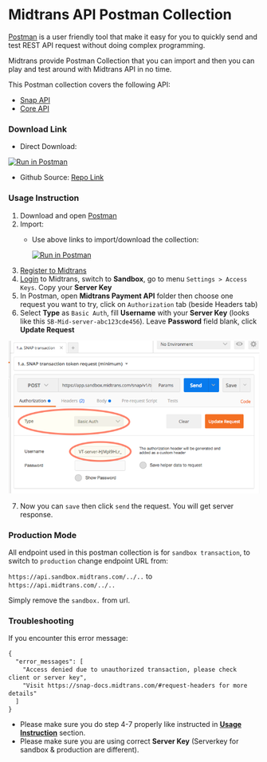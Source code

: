 # Midtrans API Postman Collection

[Postman](https://www.getpostman.com/) is a user friendly tool that make it easy for you to quickly send and test REST API request without doing complex programming.

Midtrans provide Postman Collection that you can import and then you can play and test around with Midtrans API in no time.

This Postman collection covers the following API:
* [Snap API](http://snap-docs.midtrans.com)
* [Core API](http://api-docs.midtrans.com)

### Download Link

- Direct Download:

[![Run in Postman](https://run.pstmn.io/button.svg)](https://app.getpostman.com/run-collection/af068be08b5d1a422796)
- Github Source: [Repo Link](https://github.com/midtrans/Midtrans-Payment-API-Postman-Collections)


### Usage Instruction

1. Download and open [Postman](https://www.getpostman.com)
2. Import:
    - Use above links to import/download the collection: 

        [![Run in Postman](https://run.pstmn.io/button.svg)](https://app.getpostman.com/run-collection/af068be08b5d1a422796)
3. [Register to Midtrans](/en/midtrans-account/overview)
4. [Login](http://dashboard.midtrans.com) to Midtrans, switch to **Sandbox**, go to menu `Settings > Access Keys`. Copy your **Server Key**
5. In Postman, open **Midtrans Payment API** folder then choose one request you want to try, click on `Authorization` tab (beside Headers tab)
6. Select **Type** as `Basic Auth`, fill **Username** with your **Server Key** (looks like this `SB-Mid-server-abc123cde456`). Leave **Password** field blank, click **Update Request**

![Postman Usage](./../../asset/image/tech-ref-postman-collection.png)

7. Now you can `save` then click `send` the request. You will get server response.

### Production Mode

All endpoint used in this postman collection is for `sandbox transaction`, to switch to `production` change endpoint URL from:

`https://api.sandbox.midtrans.com/../..`
to `https://api.midtrans.com/../..`

Simply remove the `sandbox.` from url.

### Troubleshooting

If you encounter this error message:
```
{
  "error_messages": [
    "Access denied due to unauthorized transaction, please check client or server key",
    "Visit https://snap-docs.midtrans.com/#request-headers for more details"
  ]
}
```
- Please make sure you do step 4-7 properly like instructed in **[Usage Instruction](#usage-instruction)** section.
- Please make sure you are using correct **Server Key** (Serverkey for sandbox & production are different).